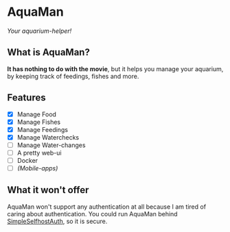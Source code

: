 # AquaMan

_Your aquarium-helper!_

## What is AquaMan?

**It has nothing to do with the movie**, but it helps you manage your aquarium, by keeping track of feedings, fishes
and more.

## Features

- [x] Manage Food
- [x] Manage Fishes
- [x] Manage Feedings
- [x] Manage Waterchecks
- [ ] Manage Water-changes
- [ ] A pretty web-ui
- [ ] Docker
- [ ] _(Mobile-apps)_

## What it won't offer

AquaMan won't support any authentication at all because I am tired of caring about authentication.
You could run AquaMan behind [SimpleSelfhostAuth](https://github.com/mawoka-myblock/SimpleSelfhostAuth), so it is
secure.